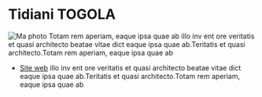 # Tidiani TOGOLA
![Ma photo](/img/TITO.jpg "Photo TITO") Totam rem aperiam, eaque ipsa quae ab illo inv ent ore veritatis et quasi architecto 
beatae vitae dict eaque ipsa quae ab.Teritatis et quasi architecto.Totam rem aperiam, eaque ipsa quae ab
* [Site web](https://www.tuwindi.org) illo inv ent ore veritatis
et quasi architecto beatae vitae dict eaque ipsa quae ab.Teritatis et quasi architecto.Totam rem aperiam, eaque ipsa quae ab
